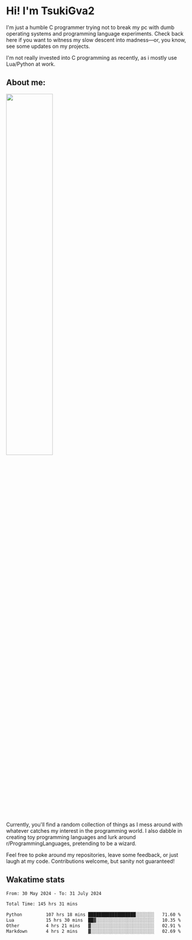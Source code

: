 # Hi! I'm TsukiGva2

I'm just a humble C programmer trying not to break my pc with dumb operating systems and programming language experiments. Check back here if you want to witness my slow descent into madness—or, you know, see some updates on my projects.

I'm not really invested into C programming as recently, as i mostly use Lua/Python at work.

## About me:

<div height="50%">
<img src="https://github.com/user-attachments/assets/390c5888-53d9-4a4c-87de-2ebc76495619" width="50%">
</div>

Currently, you'll find a random collection of things as I mess around with whatever catches my interest in the programming world. I also dabble in creating toy programming languages and lurk around r/ProgrammingLanguages, pretending to be a wizard.

Feel free to poke around my repositories, leave some feedback, or just laugh at my code. Contributions welcome, but sanity not guaranteed!

## Wakatime stats
<!--START_SECTION:waka-->

```txt
From: 30 May 2024 - To: 31 July 2024

Total Time: 145 hrs 31 mins

Python         107 hrs 18 mins ██████████████████░░░░░░░   71.60 %
Lua            15 hrs 30 mins  ██▓░░░░░░░░░░░░░░░░░░░░░░   10.35 %
Other          4 hrs 21 mins   ▓░░░░░░░░░░░░░░░░░░░░░░░░   02.91 %
Markdown       4 hrs 2 mins    ▓░░░░░░░░░░░░░░░░░░░░░░░░   02.69 %
```

<!--END_SECTION:waka-->
